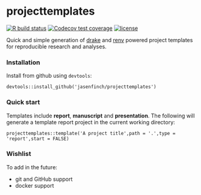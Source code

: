 # projecttemplates

 [![R build status](https://github.com/jasenfinch/projecttemplates/workflows/R-CMD-check/badge.svg)](https://github.com/jasenfinch/projecttemplates/actions)
 [![Codecov test coverage](https://codecov.io/gh/jasenfinch/projecttemplates/branch/master/graph/badge.svg)](https://codecov.io/gh/jasenfinch/projecttemplates?branch=master)
 [![license](https://img.shields.io/badge/license-GNU%20GPL%20v3.0-blue.svg)](https://github.com/jasenfinch/projecttemplates/blob/master/DESCRIPTION) 

Quick and simple generation of [drake](https://docs.ropensci.org/drake/)  and [renv](https://rstudio.github.io/renv/index.html) powered project templates for reproducible research and analyses.

### Installation

Install from github using `devtools`:

```
devtools::install_github('jasenfinch/projecttemplates')
```

### Quick start

Templates include **report**, **manuscript** and **presentation**.
The following will generate a template report project in the current working directory:

```
projecttemplates::template('A project title',path = '.',type = 'report',start = FALSE)
```

### Wishlist

To add in the future:

* git and GitHub support
* docker support
